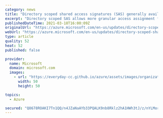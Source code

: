 ```yaml
---
category: news
title: "Directory scoped shared access signatures (SAS) generally available "
excerpt: "Directory scoped SAS allows more granular access assignment for ADLS Gen2."
publishedDateTime: 2021-03-18T16:00:09Z
originalUrl: "https://azure.microsoft.com/en-us/updates/directory-scoped-shared-access-signatures-sas-generally-available/"
webUrl: "https://azure.microsoft.com/en-us/updates/directory-scoped-shared-access-signatures-sas-generally-available/"
type: article
quality: 52
heat: 52
published: false

provider:
  name: Microsoft
  domain: microsoft.com
  images:
    - url: "https://everyday-cc.github.io/azure/assets/images/organizations/microsoft.com-50x50.jpg"
      width: 50
      height: 50

topics:
  - Azure

secured: "Q8678ROAKI7Tn1QQ/n4JZaNaAYb33PQALK9nb8Rklz2hA1HWh3tJ/z/nYLMorEXDT5KF6sY2iUabOeBeBf0cI9pPxGtTAFK17/3O1EC39z+fCPC3SOoKePaemrE/luoF19Ykvc6Rp57y9siVw+CVgL9KZ8CwKaXBDO19VMUeNVkeRDFqnCF4AiJhUc1XdF6880q8CaRGDq2lQZWlUoHf/sKRTgPE93asPGNVaW8HV9X6iQa3sx0++xEaLOQEk7U0FwXdk1KTuS1OOMQIoHM0IMg4X9AUdbgjWq8nqIu1VLKP68fjXd/waBBayVehDRjJMHhBl0WpdK0vGsoQtxYoTZwNeMIAayjmEScQFvdMVDo=;GA58vSiFyJHhii/BNA+aLA=="
---
```


